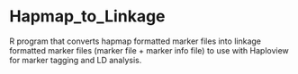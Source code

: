 # Hapmap_to_Linkage
R program that converts hapmap formatted marker files into linkage formatted marker files (marker file + marker info file) to use with Haploview for marker tagging and LD analysis.
